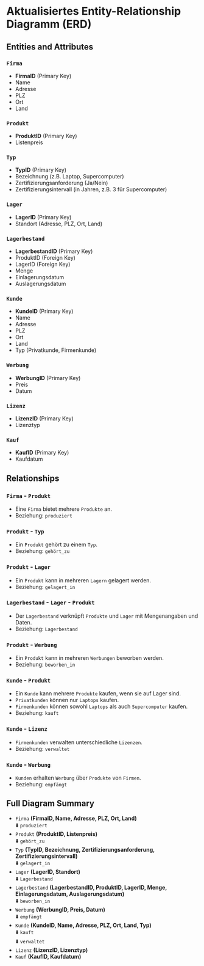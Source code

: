 # Aktualisiertes Entity-Relationship Diagramm (ERD)

## Entities and Attributes

### `Firma`
- **FirmaID** (Primary Key)
- Name
- Adresse
- PLZ
- Ort
- Land

### `Produkt`
- **ProduktID** (Primary Key)
- Listenpreis

### `Typ`
- **TypID** (Primary Key)
- Bezeichnung (z.B. Laptop, Supercomputer)
- Zertifizierungsanforderung (Ja/Nein)
- Zertifizierungsintervall (in Jahren, z.B. 3 für Supercomputer)

### `Lager`
- **LagerID** (Primary Key)
- Standort (Adresse, PLZ, Ort, Land)

### `Lagerbestand`
- **LagerbestandID** (Primary Key)
- ProduktID (Foreign Key)
- LagerID (Foreign Key)
- Menge
- Einlagerungsdatum
- Auslagerungsdatum

### `Kunde`
- **KundeID** (Primary Key)
- Name
- Adresse
- PLZ
- Ort
- Land
- Typ (Privatkunde, Firmenkunde)

### `Werbung`
- **WerbungID** (Primary Key)
- Preis
- Datum

### `Lizenz`
- **LizenzID** (Primary Key)
- Lizenztyp

### `Kauf`
- **KaufID** (Primary Key)
- Kaufdatum

## Relationships

### `Firma` - `Produkt`
- Eine `Firma` bietet mehrere `Produkte` an.
- Beziehung: `produziert`

### `Produkt` - `Typ`
- Ein `Produkt` gehört zu einem `Typ`.
- Beziehung: `gehört_zu`

### `Produkt` - `Lager`
- Ein `Produkt` kann in mehreren `Lagern` gelagert werden.
- Beziehung: `gelagert_in`

### `Lagerbestand` - `Lager` - `Produkt`
- Der `Lagerbestand` verknüpft `Produkte` und `Lager` mit Mengenangaben und Daten.
- Beziehung: `Lagerbestand`

### `Produkt` - `Werbung`
- Ein `Produkt` kann in mehreren `Werbungen` beworben werden.
- Beziehung: `beworben_in`

### `Kunde` - `Produkt`
- Ein `Kunde` kann mehrere `Produkte` kaufen, wenn sie auf Lager sind.
- `Privatkunden` können nur `Laptops` kaufen.
- `Firmenkunden` können sowohl `Laptops` als auch `Supercomputer` kaufen.
- Beziehung: `kauft`

### `Kunde` - `Lizenz`
- `Firmenkunden` verwalten unterschiedliche `Lizenzen`.
- Beziehung: `verwaltet`

### `Kunde` - `Werbung`
- `Kunden` erhalten `Werbung` über `Produkte` von `Firmen`.
- Beziehung: `empfängt`

## Full Diagram Summary

- `Firma` **(FirmaID, Name, Adresse, PLZ, Ort, Land)**  
  ⬇️ `produziert`  
- `Produkt` **(ProduktID, Listenpreis)**  
  ⬇️ `gehört_zu`  
- `Typ` **(TypID, Bezeichnung, Zertifizierungsanforderung, Zertifizierungsintervall)**  
  ⬇️ `gelagert_in`  
- `Lager` **(LagerID, Standort)**  
  ⬇️ `Lagerbestand`  
- `Lagerbestand` **(LagerbestandID, ProduktID, LagerID, Menge, Einlagerungsdatum, Auslagerungsdatum)**  
  ⬇️ `beworben_in`  
- `Werbung` **(WerbungID, Preis, Datum)**  
  ⬇️ `empfängt`  
- `Kunde` **(KundeID, Name, Adresse, PLZ, Ort, Land, Typ)**  
  ⬇️ `kauft`  
  ⬇️ `verwaltet`  
- `Lizenz` **(LizenzID, Lizenztyp)**  
- `Kauf` **(KaufID, Kaufdatum)**